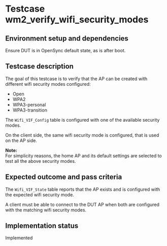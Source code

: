 # Testcase wm2_verify_wifi_security_modes

## Environment setup and dependencies

Ensure DUT is in OpenSync default state, as is after boot.

## Testcase description

The goal of this testcase is to verify that the AP can be created with different
wifi security modes configured:

* Open
* WPA2
* WPA3-personal
* WPA3-transition

The `Wifi_VIF_Config` table is configured with one of the available security
modes.

On the client side, the same wifi security mode is configured, that is used on
the AP side.

**Note:**\
For simplicity reasons, the home AP and its default settings are selected to
test all the above security modes.

## Expected outcome and pass criteria

The `Wifi_VIF_State` table reports that the AP exists and is configured with the
expected wifi security mode.

A client must be able to connect to the DUT AP when both are configured with the
matching wifi security modes.

## Implementation status

Implemented
